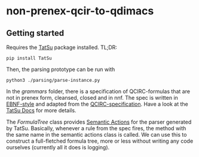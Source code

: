 # non-prenex-qcir-to-qdimacs

Getting started
-

Requires the [TatSu](https://pypi.org/project/TatSu/#description) package installed. TL;DR:
```
pip install TatSu
```

Then, the parsing prototype can be run with
```
python3 ./parsing/parse-instance.py
```

In the *grammars* folder, there is a specification of QCIRC-formulas that are not in prenex form, cleansed, closed and in nnf. The spec is written in [EBNF-style](https://en.wikipedia.org/wiki/Extended_Backus%E2%80%93Naur_form) and adapted from the [QCIRC-specification](http://www.qbflib.org/qcir.pdf). Have a look at the [TatSu Docs](https://tatsu.readthedocs.io/en/stable/syntax.html#rules) for more details.

The *FormulaTree* class provides [Semantic Actions](https://tatsu.readthedocs.io/en/stable/semantics.html) for the parser generated by TatSu. Basically, whenever a rule from the spec fires, the method with the same name in the semantic actions class is called. We can use this to construct a full-fletched formula tree, more or less without writing any code ourselves (currently all it does is logging).
